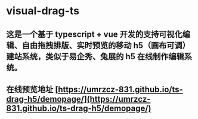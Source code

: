# visual-drag-ts

## 这是一个基于 typescript + vue 开发的支持可视化编辑、自由拖拽排版、实时预览的移动 h5（画布可调）建站系统，类似于易企秀、兔展的 h5 在线制作编辑系统。

## 在线预览地址 [https://umrzcz-831.github.io/ts-drag-h5/demopage/](https://umrzcz-831.github.io/ts-drag-h5/demopage/)
